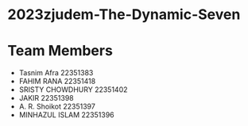 # 2023zjudem-The-Dynamic-Seven

# Team Members 
* Tasnim Afra 22351383
* FAHIM RANA 22351418
* SRISTY CHOWDHURY 22351402
* JAKIR 22351398
* A. R. Shoikot 22351397
* MINHAZUL ISLAM 22351396
